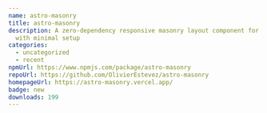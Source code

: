 ```yaml
---
name: astro-masonry
title: astro-masonry
description: A zero-dependency responsive masonry layout component for Astro
  with minimal setup
categories:
  - uncategorized
  - recent
npmUrl: https://www.npmjs.com/package/astro-masonry
repoUrl: https://github.com/OlivierEstevez/astro-masonry
homepageUrl: https://astro-masonry.vercel.app/
badge: new
downloads: 199
---
```

